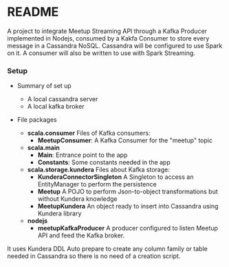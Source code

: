 # README #

A project to integrate Meetup Streaming API through a Kafka Producer implemented in Nodejs, consumed by a Kakfa Consumer to store every message in a Cassandra NoSQL.
Cassandra will be configured to use Spark on it.
A consumer will also be written to use with Spark Streaming.

### Setup ###

* Summary of set up
	* A local cassandra server
	* A local kafka broker

* File packages
	* **scala.consumer** Files of Kafka consumers:
		* **MeetupConsumer**: A Kafka Consumer for the "meetup" topic
	* **scala.main**
		* **Main**: Entrance point to the app
		* **Constants**: Some constants needed in the app
	* **scala.storage.kundera** Files about Kafka storage:
		* **KunderaConnectorSingleton** A Singleton to access an EntityManager to perform the persistence
		* **Meetup** A POJO to perform Json-to-object transformations but without Kundera knowledge
		* **MeetupKundera** An object ready to insert into Cassandra using Kundera library
	* **nodejs**
		* **meetupKafkaProducer** A producer configured to listen Meetup API and feed the Kafka broker.

It uses Kundera DDL Auto prepare to create any column family or table needed in Cassandra so there is no need of a creation script. 